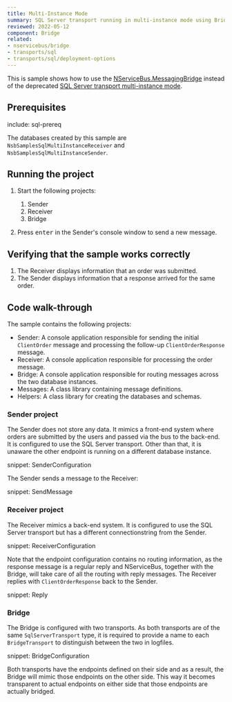 ```yaml
---
title: Multi-Instance Mode
summary: SQL Server transport running in multi-instance mode using Bridge
reviewed: 2022-05-12
component: Bridge
related:
- nservicebus/bridge
- transports/sql
- transports/sql/deployment-options
---
```


This is sample shows how to use the [NServiceBus.MessagingBridge](/nservicebus/bridge/) instead of the deprecated [SQL Server transport multi-instance mode](/transports/upgrades/sqlserver-31to4.md#multi-instance-mode).

## Prerequisites

include: sql-prereq

The databases created by this sample are `NsbSamplesSqlMultiInstanceReceiver` and `NsbSamplesSqlMultiInstanceSender`.

## Running the project

 1. Start the following projects:
    1. Sender
    1. Receiver
    1. Bridge

 1. Press <kbd>enter</kbd> in the Sender's console window to send a new message.

## Verifying that the sample works correctly

 1. The Receiver displays information that an order was submitted.
 1. The Sender displays information that a response arrived for the same order.

## Code walk-through

The sample contains the following projects:

* Sender: A console application responsible for sending the initial `ClientOrder` message and processing the follow-up `ClientOrderResponse` message.
* Receiver: A console application responsible for processing the order message.
* Bridge: A console application responsible for routing messages across the two database instances.
* Messages: A class library containing message definitions.
* Helpers: A class library for creating the databases and schemas.

### Sender project

The Sender does not store any data. It mimics a front-end system where orders are submitted by the users and passed via the bus to the back-end. It is configured to use the SQL Server transport. Other than that, it is unaware the other endpoint is running on a different database instance.

snippet: SenderConfiguration

The Sender sends a message to the Receiver:

snippet: SendMessage

### Receiver project

The Receiver mimics a back-end system. It is configured to use the SQL Server transport but has a different connectionstring from the Sender.

snippet: ReceiverConfiguration

Note that the endpoint configuration contains no routing information, as the response message is a regular reply and NServiceBus, together with the Bridge, will take care of all the routing with reply messages. The Receiver replies with `ClientOrderResponse` back to the Sender.

snippet: Reply

### Bridge

The Bridge is configured with two transports. As both transports are of the same `SqlServerTransport` type, it is required to provide a name to each `BridgeTransport` to distinguish between the two in logfiles.

snippet: BridgeConfiguration

Both transports have the endpoints defined on their side and as a result, the Bridge will mimic those endpoints on the other side. This way it becomes transparent to actual endpoints on either side that those endpoints are actually bridged.
